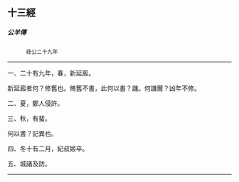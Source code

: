 

## 十三經

##### 公羊傳
　　　`莊公二十九年`

* * *

一、二十有九年，春，新延廄。

新延廄者何？修舊也。脩舊不書，此何以書？譏。何譏爾？凶年不修。

二、夏，鄭人侵許。

三、秋，有蜚。

何以書？記異也。

四、冬十有二月，紀叔姬卒。

五、城諸及防。

* * *


